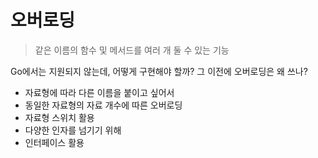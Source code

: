 # 오버로딩

> 같은 이름의 함수 및 메서드를 여러 개 둘 수 있는 기능

Go에서는 지원되지 않는데, 어떻게 구현해야 할까?
그 이전에 오버로딩은 왜 쓰나?

- 자료형에 따라 다른 이름을 붙이고 싶어서
- 동일한 자료형의 자료 개수에 따른 오버로딩
- 자료형 스위치 활용
- 다양한 인자를 넘기기 위해
- 인터페이스 활용

